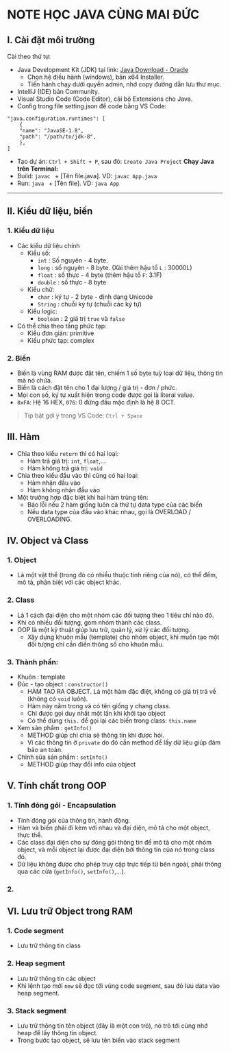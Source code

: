 # NOTE HỌC JAVA CÙNG MAI ĐỨC
## I. Cài đặt môi trường
Cài theo thứ tự: 
- Java Development Kit (JDK) tại link: [Java Download - Oracle](https://www.oracle.com/java/technologies/downloads/?er=221886)
    - Chọn hệ điều hành (windows), bản x64 Installer. 
    - Tiến hành chạy dưới quyền admin, nhớ copy đường dẫn lưu thư mục. 
- IntelliJ (IDE) bản Community.
- Visual Studio Code (Code Editor), cải bộ Extensions cho Java. 
- Config trong file setting.json để code bằng VS Code: 
~~~
"java.configuration.runtimes": [
    {
    "name": "JavaSE-1.8",
    "path": "/path/to/jdk-8",
    },
]
~~~
- Tạo dự án: `Ctrl + Shift + P`, sau đó: `Create Java Project`
**Chạy Java trên Terminal:**
- Build: `javac ` + [Tên file.java]. VD: `javac App.java`
- Run: `java ` + [Tên file]. VD: `java App`

***

## II. Kiểu dữ liệu, biến

### 1. Kiểu dữ liệu
- Các kiểu dữ liệu chính
    - Kiểu số: 
        - `int` : Số nguyên - 4 byte. 
        - `long` : số nguyên - 8 byte. (Xài thêm hậu tố `L` : 30000L)
        - `float` : số thực - 4 byte (thêm hậu tố `F`: 3.1F)
        - `double` : số thực - 8 byte
    - Kiểu chữ: 
        - `char` : ký tự - 2 byte - định dạng Unicode 
        - `String` : chuỗi ký tự (chuỗi các ký tự)
    - Kiểu logic:
        - `boolean` : 2 giá trị `true` và `false`
- Có thể chia theo tầng phức tạp:
    - Kiểu đơn giản: primitive
    - Kiểu phức tạp: complex

### 2. Biến
- Biến là vùng RAM được đặt tên, chiếm 1 số byte tuỳ loại dữ liệu, thông tin mà nó chứa.
- Biến là cách đặt tên cho 1 đại lượng / giá trị - đơn / phức.
- Mọi con số, ký tự xuất hiện trong code được gọi là literal value.
- `0xFA`: Hệ 16 HEX, `076`: 0 đứng đầu mặc định là hệ 8 OCT. 
> Tip bật gợi ý trong VS Code: `Ctrl + Space`

## III. Hàm 
- Chia theo kiểu `return` thì có hai loại:
    - Hàm trả giá trị: `int`, `float`,...
    - Hàm không trả giá trị: `void`
- Chia theo kiểu đầu vào thì cũng có hai loại: 
    - Hàm nhận đầu vào
    - Hàm không nhận đầu vào
- Một trường hợp đặc biệt khi hai hàm trùng tên:
    - Báo lỗi nếu 2 hàm giống luôn cả thứ tự data type của các biến 
    - Nếu data type của đầu vào khác nhau, gọi là OVERLOAD / OVERLOADING. 

## IV. Object và Class 
### 1. Object
- Là một vật thể (trong đó có nhiều thuộc tính riêng của nó), có thể đếm, mô tả, phân biệt với các object khác. 

### 2. Class 
- Là 1 cách đại diện cho một nhóm các đối tượng theo 1 tiêu chí nào đó. 
- Khi có nhiều đối tượng, gom nhóm thành các class. 
- OOP là một kỹ thuật giúp lưu trữ, quản lý, xử lý các đối tượng.
    - Xây dựng khuôn mẫu (template) cho nhóm object, khi muốn tạo một đối tượng chỉ cần điền thông số cho khuôn mẫu.

### 3. Thành phần:
- Khuôn : template
- Đúc - tạo object : `constructor()` 
    - HÀM TẠO RA OBJECT. Là một hàm đặc điệt, không có giá trị trả về (không có `void` luôn). 
    - Hàm này nằm trong và có tên giống y chang class. 
    - Chỉ được gọi duy nhất một lần khi khởi tạo object
    - Có thể dùng `this.` để gọi lại các biến trong class: `this.name` 
- Xem sản phẩm : `getInfo()` 
    - METHOD giúp chỉ chia sẻ thông tin khi được hỏi. 
    - Vì các thông tin ở `private` do đó cần method để lấy dữ liệu giúp đảm bảo an toàn. 
- Chỉnh sửa sản phẩm : `setInfo()` 
    - METHOD giúp thay đổi info của object

## V. Tính chất trong OOP
### 1. Tính đóng gói - Encapsulation 
- Tính đóng gói của thông tin, hành động.
- Hàm và biến phải đi kèm với nhau và đại diện, mô tả cho một object, thực thể. 
- Các class đại diện cho sự đóng gói thông tin để mô tả cho một nhóm object, và mỗi object lại được đại diện bởi thông tin của nó trong class đó. 
- Dữ liệu không được cho phép truy cập trực tiếp từ bên ngoài, phải thông qua các cửa (`getInfo()`, `setInfo()`,...).

### 2. 

## VI. Lưu trữ Object trong RAM
### 1. Code segment
- Lưu trữ thông tin class 

### 2. Heap segment 
- Lưu trữ thông tin các object
- Khi lệnh tạo mới `new` sẽ đọc tới vùng code segment, sau đó lưu data vào heap segment.

### 3. Stack segment
- Lưu trữ thông tin tên object (đây là một con trỏ), nó trỏ tới cùng nhớ heap để lấy thông tin object. 
- Trong bước tạo object, sẽ lưu tên biến vào stack segment